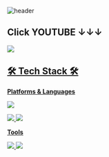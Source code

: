 ![header](https://capsule-render.vercel.app/api?type=waving&color=609926&height=250&section=header&text=Hunter%20Rabbit&fontSize=90&fontAlignY=30&fontColor=ffffff&desc=게임을%20제작하는%20대학생입니다&descAlignY=60&descAlign=70)
## Click YOUTUBE ↓↓↓

<a href="https://www.youtube.com/watch?v=dQw4w9WgXcQ" target="_blank"><img src="https://img.shields.io/badge/YouTube-ffffff?style=for-the-badge&logo=YouTube&logoColor=red">

## 🛠 Tech Stack 🛠
**Platforms & Languages** 

<img src="https://img.shields.io/badge/Unity-000000?style=for-the-badge&logo=Unity&logoColor=white">

<img src="https://img.shields.io/badge/C-A8B9CC?style=for-the-badge&logo=C&logoColor=white"> <img src="https://img.shields.io/badge/C Sharp-00599C?style=for-the-badge&logo=C Sharp&logoColor=white">

**Tools**

<img src="https://img.shields.io/badge/Trello-0052CC?style=for-the-badge&logo=Trello&logoColor=white"> <img src="https://img.shields.io/badge/GitHub-181717?style=for-the-badge&logo=GitHub&logoColor=white">
